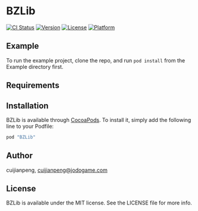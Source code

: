 # BZLib

[![CI Status](http://img.shields.io/travis/cuijianpeng/BZLib.svg?style=flat)](https://travis-ci.org/cuijianpeng/BZLib)
[![Version](https://img.shields.io/cocoapods/v/BZLib.svg?style=flat)](http://cocoapods.org/pods/BZLib)
[![License](https://img.shields.io/cocoapods/l/BZLib.svg?style=flat)](http://cocoapods.org/pods/BZLib)
[![Platform](https://img.shields.io/cocoapods/p/BZLib.svg?style=flat)](http://cocoapods.org/pods/BZLib)

## Example

To run the example project, clone the repo, and run `pod install` from the Example directory first.

## Requirements

## Installation

BZLib is available through [CocoaPods](http://cocoapods.org). To install
it, simply add the following line to your Podfile:

```ruby
pod "BZLib"
```

## Author

cuijianpeng, cuijianpeng@jodogame.com

## License

BZLib is available under the MIT license. See the LICENSE file for more info.
